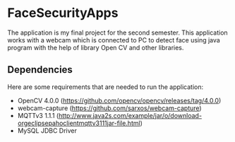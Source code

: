# FaceSecurityApps

The application is my final project for the second semester. 
This application works with a webcam which is connected to PC to detect face using java program with the help of library Open CV and other libraries.

## Dependencies

Here are some requirements that are needed to run the application:
* OpenCV 4.0.0 (https://github.com/opencv/opencv/releases/tag/4.0.0)
* webcam-capture (https://github.com/sarxos/webcam-capture)
* MQTTv3 1.1.1 (http://www.java2s.com/example/jar/o/download-orgeclipsepahoclientmqttv3111jar-file.html)
* MySQL JDBC Driver
